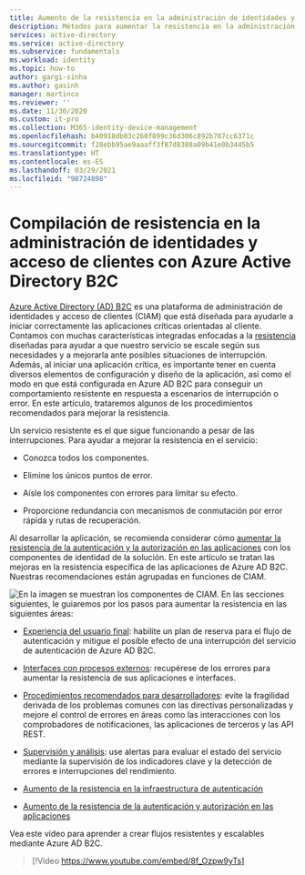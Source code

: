 ```yaml
---
title: Aumento de la resistencia en la administración de identidades y acceso de los clientes mediante Azure AD B2C | Microsoft Docs
description: Métodos para aumentar la resistencia en la administración de identidades y acceso de los clientes con Azure AD B2C
services: active-directory
ms.service: active-directory
ms.subservice: fundamentals
ms.workload: identity
ms.topic: how-to
author: gargi-sinha
ms.author: gasinh
manager: martinco
ms.reviewer: ''
ms.date: 11/30/2020
ms.custom: it-pro
ms.collection: M365-identity-device-management
ms.openlocfilehash: b40918db03c260f899c36d306c892b787cc6371c
ms.sourcegitcommit: f28ebb95ae9aaaff3f87d8388a09b41e0b3445b5
ms.translationtype: HT
ms.contentlocale: es-ES
ms.lasthandoff: 03/29/2021
ms.locfileid: "98724898"
---
```

# <a name="build-resilience-in-your-customer-identity-and-access-management-with-azure-active-directory-b2c"></a>Compilación de resistencia en la administración de identidades y acceso de clientes con Azure Active Directory B2C

[Azure Active Directory (AD) B2C](../../active-directory-b2c/overview.md) es una plataforma de administración de identidades y acceso de clientes (CIAM) que está diseñada para ayudarle a iniciar correctamente las aplicaciones críticas orientadas al cliente. Contamos con muchas características integradas enfocadas a la [resistencia](https://azure.microsoft.com/blog/advancing-azure-active-directory-availability/) diseñadas para ayudar a que nuestro servicio se escale según sus necesidades y a mejorarla ante posibles situaciones de interrupción. Además, al iniciar una aplicación crítica, es importante tener en cuenta diversos elementos de configuración y diseño de la aplicación, así como el modo en que está configurada en Azure AD B2C para conseguir un comportamiento resistente en respuesta a escenarios de interrupción o error. En este artículo, trataremos algunos de los procedimientos recomendados para mejorar la resistencia.

Un servicio resistente es el que sigue funcionando a pesar de las interrupciones. Para ayudar a mejorar la resistencia en el servicio:

- Conozca todos los componentes.

- Elimine los únicos puntos de error.

- Aísle los componentes con errores para limitar su efecto.

- Proporcione redundancia con mecanismos de conmutación por error rápida y rutas de recuperación.

Al desarrollar la aplicación, se recomienda considerar cómo [aumentar la resistencia de la autenticación y la autorización en las aplicaciones](resilience-app-development-overview.md) con los componentes de identidad de la solución. En este artículo se tratan las mejoras en la resistencia específica de las aplicaciones de Azure AD B2C. Nuestras recomendaciones están agrupadas en funciones de CIAM.

![En la imagen se muestran los componentes de CIAM](media/resilience-b2c/high-level-components.png). En las secciones siguientes, le guiaremos por los pasos para aumentar la resistencia en las siguientes áreas:

- [Experiencia del usuario final](resilient-end-user-experience.md): habilite un plan de reserva para el flujo de autenticación y mitigue el posible efecto de una interrupción del servicio de autenticación de Azure AD B2C.

- [Interfaces con procesos externos](resilient-external-processes.md): recupérese de los errores para aumentar la resistencia de sus aplicaciones e interfaces.  

- [Procedimientos recomendados para desarrolladores](resilience-b2c-developer-best-practices.md): evite la fragilidad derivada de los problemas comunes con las directivas personalizadas y mejore el control de errores en áreas como las interacciones con los comprobadores de notificaciones, las aplicaciones de terceros y las API REST.

- [Supervisión y análisis](resilience-with-monitoring-alerting.md): use alertas para evaluar el estado del servicio mediante la supervisión de los indicadores clave y la detección de errores e interrupciones del rendimiento.

- [Aumento de la resistencia en la infraestructura de autenticación](resilience-in-infrastructure.md)

- [Aumento de la resistencia de la autenticación y autorización en las aplicaciones](resilience-app-development-overview.md)

Vea este vídeo para aprender a crear flujos resistentes y escalables mediante Azure AD B2C.
>[!Video https://www.youtube.com/embed/8f_Ozpw9yTs]
